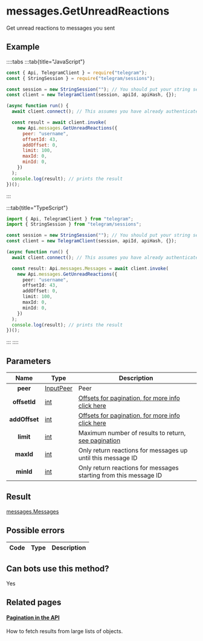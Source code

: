 # messages.GetUnreadReactions

Get unread reactions to messages you sent

## Example

::::tabs
:::tab{title="JavaScript"}

```js
const { Api, TelegramClient } = require("telegram");
const { StringSession } = require("telegram/sessions");

const session = new StringSession(""); // You should put your string session here
const client = new TelegramClient(session, apiId, apiHash, {});

(async function run() {
  await client.connect(); // This assumes you have already authenticated with .start()

  const result = await client.invoke(
    new Api.messages.GetUnreadReactions({
      peer: "username",
      offsetId: 43,
      addOffset: 0,
      limit: 100,
      maxId: 0,
      minId: 0,
    })
  );
  console.log(result); // prints the result
})();
```

:::

:::tab{title="TypeScript"}

```ts
import { Api, TelegramClient } from "telegram";
import { StringSession } from "telegram/sessions";

const session = new StringSession(""); // You should put your string session here
const client = new TelegramClient(session, apiId, apiHash, {});

(async function run() {
  await client.connect(); // This assumes you have already authenticated with .start()

  const result: Api.messages.Messages = await client.invoke(
    new Api.messages.GetUnreadReactions({
      peer: "username",
      offsetId: 43,
      addOffset: 0,
      limit: 100,
      maxId: 0,
      minId: 0,
    })
  );
  console.log(result); // prints the result
})();
```

:::
::::

## Parameters

|     Name      | Type                                                  | Description                                                                                  |
| :-----------: | ----------------------------------------------------- | -------------------------------------------------------------------------------------------- |
|   **peer**    | [InputPeer](https://core.telegram.org/type/InputPeer) | Peer                                                                                         |
| **offsetId**  | [int](https://core.telegram.org/type/int)             | [Offsets for pagination, for more info click here](https://core.telegram.org/api/offsets)    |
| **addOffset** | [int](https://core.telegram.org/type/int)             | [Offsets for pagination, for more info click here](https://core.telegram.org/api/offsets)    |
|   **limit**   | [int](https://core.telegram.org/type/int)             | Maximum number of results to return, [see pagination](https://core.telegram.org/api/offsets) |
|   **maxId**   | [int](https://core.telegram.org/type/int)             | Only return reactions for messages up until this message ID                                  |
|   **minId**   | [int](https://core.telegram.org/type/int)             | Only return reactions for messages starting from this message ID                             |

## Result

[messages.Messages](https://core.telegram.org/type/messages.Messages)

## Possible errors

| Code | Type | Description |
| :--: | ---- | ----------- |

## Can bots use this method?

Yes

## Related pages

#### [Pagination in the API](https://core.telegram.org/api/offsets)

How to fetch results from large lists of objects.
